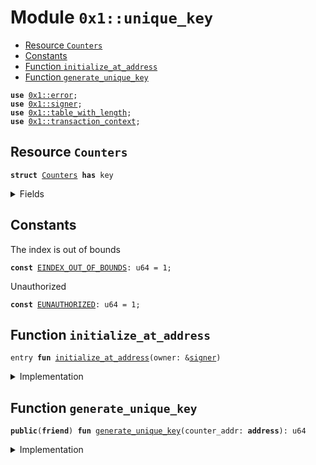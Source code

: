 
<a id="0x1_unique_key"></a>

# Module `0x1::unique_key`



-  [Resource `Counters`](#0x1_unique_key_Counters)
-  [Constants](#@Constants_0)
-  [Function `initialize_at_address`](#0x1_unique_key_initialize_at_address)
-  [Function `generate_unique_key`](#0x1_unique_key_generate_unique_key)


<pre><code><b>use</b> <a href="../../aptos-stdlib/../move-stdlib/doc/error.md#0x1_error">0x1::error</a>;
<b>use</b> <a href="../../aptos-stdlib/../move-stdlib/doc/signer.md#0x1_signer">0x1::signer</a>;
<b>use</b> <a href="../../aptos-stdlib/doc/table_with_length.md#0x1_table_with_length">0x1::table_with_length</a>;
<b>use</b> <a href="transaction_context.md#0x1_transaction_context">0x1::transaction_context</a>;
</code></pre>



<a id="0x1_unique_key_Counters"></a>

## Resource `Counters`



<pre><code><b>struct</b> <a href="unique_key.md#0x1_unique_key_Counters">Counters</a> <b>has</b> key
</code></pre>



<details>
<summary>Fields</summary>


<dl>
<dt>
<code>values: <a href="../../aptos-stdlib/doc/table_with_length.md#0x1_table_with_length_TableWithLength">table_with_length::TableWithLength</a>&lt;u16, u64&gt;</code>
</dt>
<dd>

</dd>
</dl>


</details>

<a id="@Constants_0"></a>

## Constants


<a id="0x1_unique_key_EINDEX_OUT_OF_BOUNDS"></a>

The index is out of bounds


<pre><code><b>const</b> <a href="unique_key.md#0x1_unique_key_EINDEX_OUT_OF_BOUNDS">EINDEX_OUT_OF_BOUNDS</a>: u64 = 1;
</code></pre>



<a id="0x1_unique_key_EUNAUTHORIZED"></a>

Unauthorized


<pre><code><b>const</b> <a href="unique_key.md#0x1_unique_key_EUNAUTHORIZED">EUNAUTHORIZED</a>: u64 = 1;
</code></pre>



<a id="0x1_unique_key_initialize_at_address"></a>

## Function `initialize_at_address`



<pre><code>entry <b>fun</b> <a href="unique_key.md#0x1_unique_key_initialize_at_address">initialize_at_address</a>(owner: &<a href="../../aptos-stdlib/../move-stdlib/doc/signer.md#0x1_signer">signer</a>)
</code></pre>



<details>
<summary>Implementation</summary>


<pre><code>entry <b>fun</b> <a href="unique_key.md#0x1_unique_key_initialize_at_address">initialize_at_address</a>(owner: &<a href="../../aptos-stdlib/../move-stdlib/doc/signer.md#0x1_signer">signer</a>) {
    <b>assert</b>!(<a href="../../aptos-stdlib/../move-stdlib/doc/signer.md#0x1_signer_address_of">signer::address_of</a>(owner) == @aptos_framework, <a href="unique_key.md#0x1_unique_key_EUNAUTHORIZED">EUNAUTHORIZED</a>);

    <b>let</b> counter = <a href="unique_key.md#0x1_unique_key_Counters">Counters</a> {
        values: <a href="../../aptos-stdlib/doc/table_with_length.md#0x1_table_with_length_new">table_with_length::new</a>(),
    };

    <b>let</b> i = 0;
    <b>while</b> (i &lt; 256) {
        <a href="../../aptos-stdlib/doc/table_with_length.md#0x1_table_with_length_add">table_with_length::add</a>(&<b>mut</b> counter.values, i, 0);
        i = i + 1;
    };

    <b>move_to</b>(owner, counter);
}
</code></pre>



</details>

<a id="0x1_unique_key_generate_unique_key"></a>

## Function `generate_unique_key`



<pre><code><b>public</b>(<b>friend</b>) <b>fun</b> <a href="unique_key.md#0x1_unique_key_generate_unique_key">generate_unique_key</a>(counter_addr: <b>address</b>): u64
</code></pre>



<details>
<summary>Implementation</summary>


<pre><code><b>public</b>(<b>friend</b>) <b>fun</b> <a href="unique_key.md#0x1_unique_key_generate_unique_key">generate_unique_key</a>(counter_addr: <b>address</b>): u64 <b>acquires</b> <a href="unique_key.md#0x1_unique_key_Counters">Counters</a> {
    <b>let</b> index = (*<a href="../../aptos-stdlib/../move-stdlib/doc/vector.md#0x1_vector_borrow">vector::borrow</a>(&<a href="transaction_context.md#0x1_transaction_context_get_transaction_hash">transaction_context::get_transaction_hash</a>(), 0) <b>as</b> u16);
    <b>assert</b>!(index &lt; 256, <a href="../../aptos-stdlib/../move-stdlib/doc/error.md#0x1_error_invalid_argument">error::invalid_argument</a>(<a href="unique_key.md#0x1_unique_key_EINDEX_OUT_OF_BOUNDS">EINDEX_OUT_OF_BOUNDS</a>));

    <b>let</b> counters = <b>borrow_global_mut</b>&lt;<a href="unique_key.md#0x1_unique_key_Counters">Counters</a>&gt;(counter_addr);
    <b>let</b> value = <a href="../../aptos-stdlib/doc/table_with_length.md#0x1_table_with_length_borrow_mut">table_with_length::borrow_mut</a>(&<b>mut</b> counters.values, index);
    *value = *value + 1;

    *value * 256 + (index <b>as</b> u64)
}
</code></pre>



</details>


[move-book]: https://aptos.dev/move/book/SUMMARY
